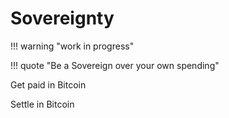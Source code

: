 # Sovereignty


!!! warning "work in progress"


!!! quote "Be a Sovereign over your own spending"

Get paid in Bitcoin

Settle in Bitcoin


<!--

Lord Jesus Christ
Son of the living God
Have mercy on me, a sinner


Let's stick with the base layer, and
A: Lightning 

and also reference the necessary 2nd layer payment rails that will need to exist for full sovereignty.





explorer.acinq.co
LnRouter, lnrouter.app/graph
1ml
amboss.space
lightningnetwork.plus
thunderhub.io
thebitcoinlayer.substack.com





Do you need an on-chain transaction to receive
 lightning payments?
If yes, this is a scaling problem.
Can a user receive lightning payments from
 an existing channel?
That is, can a channel support multiple
 users?
The equivalent of a HD wallet for lightning.
In other words, an existing channel could then
 add multiple parties as potential recipients.

Perhaps this is best thought of as a layer 3.
The lightning transactions are always 2-2 multisig
 being bounced back and forth.
This is the game of sovereigns.
What's missing is your % of that.

~50 million sovereigns
12 billion subjects, all working with
 one or more sovereigns.

How does the sovereign pay their subjects?
157-million transactions per year, maybe 10-1000
times the number of transaction outputs.
In other words, the average sovereign has ~1000
 outputs per lightning channel.
If each output could be put into an L3 lightning
 wallet, then all subjects could easily work
 for one or more sovereigns.
The L3 wallet is just a Bitcoin wallet, an
 address is used as the basis of their L3
 payments.
Make as many as you want, the L3 takes those
 as pseudonymous payment destinations, creating
 payments based on an address and a UTXO
 (or a designated L2 amount).
You can get paid only when there's a UTXO
 cryptographically signed to your address
 and part of the existing channel.
L3 simply needs to ensure no double spending,
 exactly as L2 does.
E.g., make an L2 payment
 and use that to designate L3 funds?
This way an employer locks real wealth to your
 address, with a covenant for you to get paid,
 should you deliver the work.
Once the money is yours, it's yours... 
You can be a sovereign if you so choose, or
 just save and spend it on L3 rails.

Cold storage on L3, it's yours afterall,
 or put it on L2, the inter-sovereign layer.

Sovereign -- base layer
Inter-sovereign -- L2
Inter-payments -- L3

Possible solutions now, 

Sidecar channels,
https://lightning.engineering/posts/2021-05-26-sidecar-channels/

Channel factories
https://thebitcoinmanual.com/articles/btc-channel-factories/
https://www.bitcoinlightning.com/channel-factories-the-future-of-the-lightning-network/


lightning channrl is 2-2 multisig, bouncing a transaction back snd forth and noy spending.
This channel can close, and all thats needed is L3 wallet, a separate transaction that takes an infinitely divisivle slice of a UTXO away from the 2-2 multisig, and is spendable on any lightning channel.
HD wallet addresses, with tiny frwction of a UTXO, but that UTXO might get moved to a change address.
The new UTXO at rhe change address must carry forward the info needed that the old UTXO can be spendable at the new.
These balances can get passed arlund and consolidated.

every L3 wallet is basically a potential on-chain transaction that could be a new L2 channel. And in practice its just millisats being consolidated, and eventually can be used to create a channel or an L1 transaction.



-->

